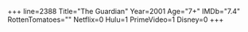 +++
line=2388
Title="The Guardian"
Year=2001
Age="7+"
IMDb="7.4"
RottenTomatoes=""
Netflix=0
Hulu=1
PrimeVideo=1
Disney=0
+++

